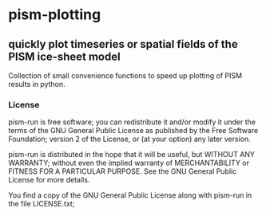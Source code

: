 # pism-plotting 
## quickly plot timeseries or spatial fields of the PISM ice-sheet model

Collection of small convenience functions to speed up plotting of PISM results in python.

### License

pism-run is free software; you can redistribute it and/or modify it under the terms of the GNU General Public License as published by the Free Software Foundation; version 2 of the License, or (at your option) any later version.

pism-run is distributed in the hope that it will be useful, but WITHOUT ANY WARRANTY; without even the implied warranty of MERCHANTABILITY or FITNESS FOR A PARTICULAR PURPOSE. See the GNU General Public License for more details.

You find a copy of the GNU General Public License along with pism-run in the file LICENSE.txt;
